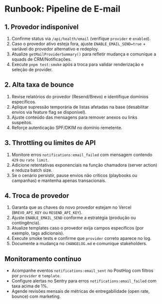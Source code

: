 # Runbook: Pipeline de E-mail

## 1. Provedor indisponível
1. Confirme status via `/api/health/email` (verifique `provider` e `enabled`).
2. Caso o provedor ativo esteja fora, ajuste `ENABLE_EMAIL_SEND=true` + variável do provedor alternativo e redeploy.
3. Atualize `getMailProviderSummary()` para refletir mudança e comunique a squads de CRM/Notificações.
4. Execute `pnpm test:smoke` após a troca para validar renderização e seleção de provider.

## 2. Alta taxa de bounce
1. Revise relatórios do provedor (Resend/Brevo) e identifique domínios específicos.
2. Aplique supressão temporária de listas afetadas na base (desabilitar envios via feature flag se disponível).
3. Ajuste conteúdo das mensagens para remover anexos ou links suspeitos.
4. Reforçe autenticação SPF/DKIM no domínio remetente.

## 3. Throttling ou limites de API
1. Monitore erros `notifications:email_failed` com mensagem contendo `429` ou `rate limit`.
2. Adicione retentativas exponenciais na função chamadora (server action) e reduza batch size.
3. Se o cenário persistir, pause envios não críticos (playbooks ou campanhas) e mantenha apenas transacionais.

## 4. Troca de provedor
1. Garanta que as chaves do novo provedor estejam no Vercel (`BREVO_API_KEY` ou `RESEND_API_KEY`).
2. Ajuste `ENABLE_EMAIL_SEND` conforme a estratégia (produção ou contingência).
3. Atualize templates caso o provedor exija campos específicos (por exemplo, tags adicionais).
4. Execute smoke tests e confirme que `provider` correto aparece no log.
5. Documente a mudança no `CHANGELOG.md` e comunique stakeholders.

## Monitoramento contínuo
- Acompanhe eventos `notifications:email_sent` no PostHog com filtros por `provider` e `template`.
- Configure alertas no Sentry para erros `notifications:email_failed` com taxa acima de 1%.
- Agende revisões mensais de métricas de entregabilidade (open rate, bounce) com marketing.
